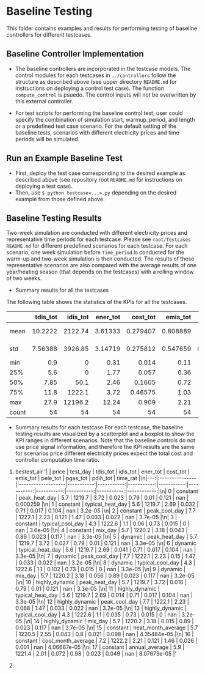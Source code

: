 # Baseline Testing

This folder contains examples and results for performing testing of baseline controllers for different testcases.

## Baseline Controller Implementation

- The baseline controllers are incorporated in the testcase models.
The control modules for each testcases in ``../controllers`` follow the structure as described above 
(see upper directory ``README.md`` for instructions on deploying a control test case).
The function ``compute_control`` is psuedo. The control inputs will not be overwritten by this external controller. 

- For test scripts for performing the baseline control test, user could specify the combination of
simulation start, warmup_period, and length or a predefined test case scenario. For the default setting of the baseline tests,
 scenarios with different electricity prices and time periods will be  simulated. 

## Run an Example Baseline Test
- First, deploy the test case corresponding to the desired example as described above (see repository root ``README.md`` for instructions on deploying a test case).
- Then, use ``$ python testcase<...>.py`` depending on the desired example from those defined above.

## Baseline Testing Results
Two-week simulation are conducted with different electricity prices and representative time periods for each testcase.
Please see ``root/Testcases`` ``README.md`` for different predefined scenarios for each testcase. 
For each scenario, one week simulation before ``time_period`` is conducted for the warm-up and two-week simulation is then conducted.
The results of these representative scenarios are also compared with the average results of one year/heating season (that depends on the testcases) with a rolling window of two weeks.

- Summary results for all the testcases

The following table shows the statistics of the KPIs for all the testcases. 

|       |   tdis_tot |   idis_tot |   ener_tot |   cost_tot |   emis_tot |   pele_tot |   pgas_tot |   pdih_tot |     time_rat |
|:------|-----------:|-----------:|-----------:|-----------:|-----------:|-----------:|-----------:|-----------:|-------------:|
| mean  |   10.2222  |    2122.74 |    3.61333 |   0.279407 |   0.808889 |  0.0145    |  0.088     | 0.085      |  6.14259e-05 |
| std   |    7.56388 |    3926.85 |    3.14719 |   0.275812 |   0.547659 |  0.0105933 |  0.0432533 | 0.00547723 |  4.05991e-05 |
| min   |    0.9     |       0    |    0.31    |   0.014    |   0.11     |  0         |  0         | 0.08       |  2e-05       |
| 25%   |    5.6     |       0    |    1.77    |   0.057    |   0.36     |  0.005     |  0.096     | 0.08       |  3.3e-05     |
| 50%   |    7.85    |      50.1  |    2.46    |   0.1605   |   0.72     |  0.0155    |  0.104     | 0.085      |  4.35e-05    |
| 75%   |   11.8     |    1222.1  |    3.72    |   0.46575  |   1.03     |  0.023     |  0.118     | 0.09       |  9.55e-05    |
| max   |   27.9     |   12196.2  |   12.24    |   0.909    |   2.21     |  0.033     |  0.121     | 0.09       |  0.000259    |
| count |   54       |      54    |   54       |  54        |  54        | 54         | 27         | 6          | 54           |

- Summary results for each testcase
For each testcase, the baseline testing results are visualized by a scatterplot and a boxplot to show the KPI ranges in different scenarios. Note that the baseline controls do not use price signal information, and therefore the KPI results are the same for  scenarios price different electricity prices expect the total cost and controller computation time ratio. 
1. bestest_air
'|    | price          | test_day           |   tdis_tot |   idis_tot |   ener_tot |   cost_tot |   emis_tot |   pele_tot |   pgas_tot |   pdih_tot |    time_rat |\n|---:|:---------------|:-------------------|-----------:|-----------:|-----------:|-----------:|-----------:|-----------:|-----------:|-----------:|------------:|\n|  0 | constant       | peak_heat_day      |        5.7 |     1219.7 |       3.72 |      0.023 |       0.79 |      0.01  |      0.121 |        nan | 0.000259    |\n|  1 | constant       | typical_heat_day   |        5.6 |     1219.7 |       2.69 |      0.032 |       0.71 |      0.017 |      0.104 |        nan | 3.2e-05     |\n|  2 | constant       | peak_cool_day      |        7.7 |     1222.1 |       2.23 |      0.121 |       1.47 |      0.033 |      0.022 |        nan | 3.7e-05     |\n|  3 | constant       | typical_cool_day   |        4.3 |     1222.6 |       1.1  |      0.06  |       0.73 |      0.015 |      0     |        nan | 3.6e-05     |\n|  4 | constant       | mix_day            |        5.7 |     1220.2 |       3.18 |      0.043 |       0.89 |      0.023 |      0.117 |        nan | 3.3e-05     |\n|  5 | dynamic        | peak_heat_day      |        5.7 |     1219.7 |       3.72 |      0.027 |       0.79 |      0.01  |      0.121 |        nan | 3.3e-05     |\n|  6 | dynamic        | typical_heat_day   |        5.6 |     1219.7 |       2.69 |      0.041 |       0.71 |      0.017 |      0.104 |        nan | 3.3e-05     |\n|  7 | dynamic        | peak_cool_day      |        7.7 |     1222.1 |       2.23 |      0.15  |       1.47 |      0.033 |      0.022 |        nan | 3.2e-05     |\n|  8 | dynamic        | typical_cool_day   |        4.3 |     1222.6 |       1.1  |      0.102 |       0.73 |      0.015 |      0     |        nan | 3.3e-05     |\n|  9 | dynamic        | mix_day            |        5.7 |     1220.2 |       3.18 |      0.056 |       0.89 |      0.023 |      0.117 |        nan | 3.2e-05     |\n| 10 | highly_dynamic | peak_heat_day      |        5.7 |     1219.7 |       3.72 |      0.016 |       0.79 |      0.01  |      0.121 |        nan | 3.3e-05     |\n| 11 | highly_dynamic | typical_heat_day   |        5.6 |     1219.7 |       2.69 |      0.014 |       0.71 |      0.017 |      0.104 |        nan | 3.3e-05     |\n| 12 | highly_dynamic | peak_cool_day      |        7.7 |     1222.1 |       2.23 |      0.068 |       1.47 |      0.033 |      0.022 |        nan | 3.2e-05     |\n| 13 | highly_dynamic | typical_cool_day   |        4.3 |     1222.6 |       1.1  |      0.035 |       0.73 |      0.015 |      0     |        nan | 3.2e-05     |\n| 14 | highly_dynamic | mix_day            |        5.7 |     1220.2 |       3.18 |      0.015 |       0.89 |      0.023 |      0.117 |        nan | 3.7e-05     |\n| 15 | constant       | heat_month_average |        5.7 |     1220.5 |       2.55 |      0.043 |       0.8  |      0.021 |      0.098 |        nan | 4.35484e-05 |\n| 16 | constant       | cool_month_average |        7.2 |     1222.2 |       2.21 |      0.121 |       1.46 |      0.026 |      0.001 |        nan | 4.06667e-05 |\n| 17 | constant       | annual_average     |        5.9 |     1221.4 |       2.01 |      0.072 |       0.98 |      0.023 |      0.049 |        nan | 8.07673e-05 |'

2. 
